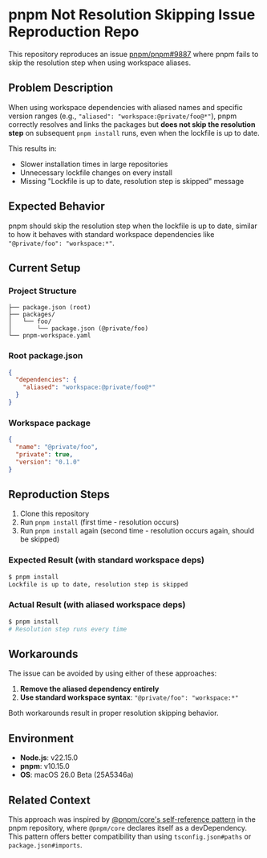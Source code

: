 # pnpm Not Resolution Skipping Issue Reproduction Repo

This repository reproduces an issue [pnpm/pnpm#9887](https://github.com/pnpm/pnpm/issues/9887) where pnpm fails to skip the resolution step when using workspace aliases.

## Problem Description

When using workspace dependencies with aliased names and specific version ranges (e.g., `"aliased": "workspace:@private/foo@*"`), pnpm correctly resolves and links the packages but **does not skip the resolution step** on subsequent `pnpm install` runs, even when the lockfile is up to date.

This results in:

- Slower installation times in large repositories
- Unnecessary lockfile changes on every install
- Missing "Lockfile is up to date, resolution step is skipped" message

## Expected Behavior

pnpm should skip the resolution step when the lockfile is up to date, similar to how it behaves with standard workspace dependencies like `"@private/foo": "workspace:*"`.

## Current Setup

### Project Structure

```plaintext
├── package.json (root)
├── packages/
│   └── foo/
│       └── package.json (@private/foo)
└── pnpm-workspace.yaml
```

### Root package.json

```json
{
  "dependencies": {
    "aliased": "workspace:@private/foo@*"
  }
}
```

### Workspace package

```json
{
  "name": "@private/foo",
  "private": true,
  "version": "0.1.0"
}
```

## Reproduction Steps

1. Clone this repository
2. Run `pnpm install` (first time - resolution occurs)
3. Run `pnpm install` again (second time - resolution occurs again, should be skipped)

### Expected Result (with standard workspace deps)

```bash
$ pnpm install
Lockfile is up to date, resolution step is skipped
```

### Actual Result (with aliased workspace deps)

```bash
$ pnpm install
# Resolution step runs every time
```

## Workarounds

The issue can be avoided by using either of these approaches:

1. **Remove the aliased dependency entirely**
2. **Use standard workspace syntax**: `"@private/foo": "workspace:*"`

Both workarounds result in proper resolution skipping behavior.

## Environment

- **Node.js**: v22.15.0
- **pnpm**: v10.15.0
- **OS**: macOS 26.0 Beta (25A5346a)

## Related Context

This approach was inspired by [@pnpm/core's self-reference pattern](https://github.com/pnpm/pnpm/blob/05dd45ea82fff9c0b687cdc8f478a1027077d343/pkg-manager/core/package.json#L128) in the pnpm repository, where `@pnpm/core` declares itself as a devDependency. This pattern offers better compatibility than using `tsconfig.json#paths` or `package.json#imports`.
